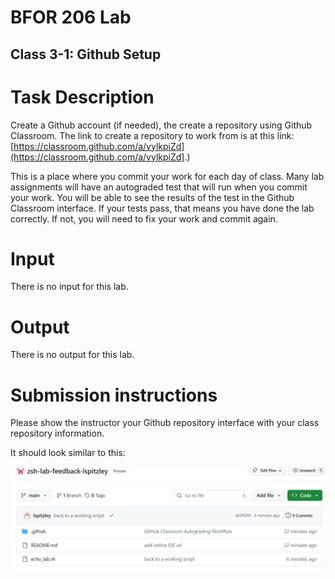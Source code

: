 # BFOR 206 Lab
## Class 3-1: Github Setup

# Task Description
Create a Github account (if needed), the create a repository
using Github Classroom. The link to create a repository to work from
is at this link: [https://classroom.github.com/a/vylkpiZd](https://classroom.github.com/a/vylkpiZd].)

This is a place where you commit your work for each day of class. Many lab assignments will
have an autograded test that will run when you commit your work. You will be able to see
the results of the test in the Github Classroom interface. If your tests pass, that means 
you have done the lab correctly. If not, you will need to fix your work and commit again.

# Input
There is no input for this lab.

# Output
There is no output for this lab.


# Submission instructions
Please show the instructor your Github repository
interface with your class repository information.

It should look similar to this:

![Github Web Interface](images/github-lab-repo.png)